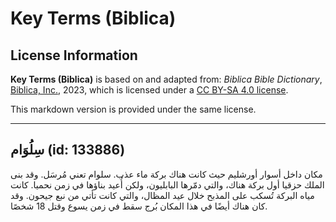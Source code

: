 # Key Terms (Biblica)

## License Information

**Key Terms (Biblica)** is based on and adapted from: _Biblica Bible Dictionary_, [Biblica, Inc.](https://www.biblica.com/), 2023, which is licensed under a [CC BY-SA 4.0 license](https://creativecommons.org/licenses/by-sa/4.0/legalcode.en).

This markdown version is provided under the same license.



--------------------------------

## سِلُوَام (id: 133886)

مكان داخل أسوار أورشليم حيث كانت هناك بركة ماء عذب. سلوام تعني مُرسَل. وقد بنى الملك حزقيا أول بركة هناك، والتي دمّرها البابليون، ولكن أُعيد بناؤها في زمن نحميا. كانت مياه البركة تُسكب على المذبح خلال عيد المظال، والتي كانت تأتي من نبع جيحون. وقد كان هناك أيضًا في هذا المكان بُرج سقط في زمن يسوع وقتل 18 شخصًا.


